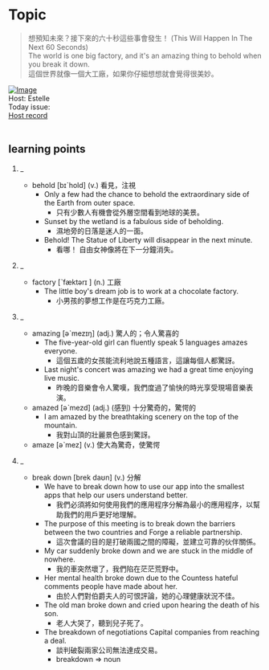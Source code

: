 # Topic

> 想預知未來？接下來的六十秒這些事會發生！ (This Will Happen In The Next 60 Seconds) <br>
> The world is one big factory, and it's an amazing thing to behold when you break it down. <br>
> 這個世界就像一個大工廠，如果你仔細想想就會覺得很美妙。 <br>

[![Image](https://cdn.voicetube.com/assets/thumbnails/wHKPCl7cSXg.jpg)](https://www.youtube.com/embed/wHKPCl7cSXg?rel=0&showinfo=0&cc_load_policy=0&controls=1&autoplay=1&iv_load_policy=3&playsinline=1&wmode=transparent&start=4&end=9&enablejsapi=1&origin=https://tw.voicetube.com&widgetid=1)<br>
Host: Estelle
<br>Today issue:
<br>
[Host record](https://cdn.voicetube.com/tmp/everyday_records/1829099090644362/3590.mp3)
<br><br>
## learning points
1. _
	* behold [bɪˋhold] (v.) 看見，注視
		- Only a few had the chance to behold the extraordinary side of the Earth from outer space.
			+ 只有少數人有機會從外層空間看到地球的美景。
		- Sunset by the wetland is a fabulous side of beholding.
			+ 濕地旁的日落是迷人的一面。
		- Behold! The Statue of Liberty will disappear in the next minute.
			+ 看哪！ 自由女神像將在下一分鐘消失。

2. _
	* factory  [ˋfæktərɪ ] (n.) 工廠
		- The little boy's dream job is to work at a chocolate factory.
			+ 小男孩的夢想工作是在巧克力工廠。

3. _
	* amazing [əˋmezɪŋ] (adj.) 驚人的；令人驚喜的
		- The five-year-old girl can fluently speak 5 languages amazes everyone.
			+ 這個五歲的女孩能流利地說五種語言，這讓每個人都驚訝。
		- Last night's concert was amazing we had a great time enjoying live music.
			+ 昨晚的音樂會令人驚嘆，我們度過了愉快的時光享受現場音樂表演。
	* amazed [əˋmezd] (adj.) (感到) 十分驚奇的，驚愕的
		- I am amazed by the breathtaking scenery on the top of the mountain.
			+ 我對山頂的壯麗景色感到驚訝。
	* amaze [əˋmez] (v.) 使大為驚奇，使驚愕

4. _
	* break down [brek daʊn] (v.) 分解
		- We have to break down how to use our app into the smallest apps that help our users understand better.
			+ 我們必須將如何使用我們的應用程序分解為最小的應用程序，以幫助我們的用戶更好地理解。
		- The purpose of this meeting is to break down the barriers between the two countries and Forge a reliable partnership.
			+ 這次會議的目的是打破兩國之間的障礙，並建立可靠的伙伴關係。
		- My car suddenly broke down and we are stuck in the middle of nowhere.
			+ 我的車突然壞了，我們陷在茫茫荒野中。
		- Her mental health broke down due to the Countess hateful comments people have made about her.
			+ 由於人們對伯爵夫人的可恨評論，她的心理健康狀況不佳。
		- The old man broke down and cried upon hearing the death of his son.
			+ 老人大哭了，聽到兒子死了。
		- The breakdown of negotiations Capital companies from reaching a deal.
			+ 談判破裂兩家公司無法達成交易。
			+ breakdown => noun